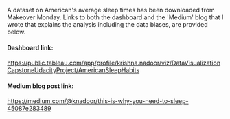 A dataset on American's average sleep times has been downloaded from Makeover Monday. Links to both the dashboard and the 'Medium' blog that I wrote that explains the analysis including the data biases, are provided below.
#### Dashboard link:
https://public.tableau.com/app/profile/krishna.nadoor/viz/DataVisualizationCapstoneUdacityProject/AmericanSleepHabits
#### Medium blog post link:
https://medium.com/@knadoor/this-is-why-you-need-to-sleep-45087e283489